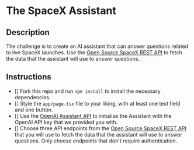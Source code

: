 # The SpaceX Assistant

## Description

The challenge is to create an AI assistant that can answer questions related to live SpaceX launches. Use the [Open Source SpaceX REST API](https://github.com/r-spacex/SpaceX-API) to fetch the data that the assistant will use to answer questions.

## Instructions

- [] Fork this repo and run `npm install` to install the necessary dependencies.
- [] Style the `app/page.tsx` file to your liking, with at least one text field and one button.
- [] Use the [OpenAI Assistant API](https://platform.openai.com/docs/assistants/overview) to initialize the Assistant with the OpenAI API key that we provided you with.
- [] Choose three API endpoints from the [Open Source SpaceX REST API](https://github.com/r-spacex/SpaceX-API) that you will use to fetch the data that the assistant will use to answer questions. Only choose endpoints that don't require authentication.

